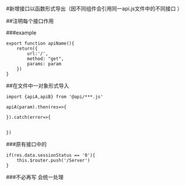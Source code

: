 #新增接口以函数形式导出（因不同组件会引用同一api.js文件中的不同接口 ）

##注明每个接口作用

###example
```
export function apiName(){
    return({
        url:'/',
        method: "get",
        params: param
    })
}
```
##在文件中一对象形式导入

```
import {apiA,apiB} from '@api/***.js'

apiA(param).then(res=>{

}).catch(error=>{


})
```

###原有接口中的
```
if(res.data.sessionStatus == '0'){
    this.$router.push('/Server')
}
```
 ###不必再写 会统一处理
                  